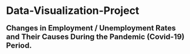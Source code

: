 # Data-Visualization-Project

<p><strong><span style="font-size: 20px;">Changes in Employment / Unemployment Rates and Their Causes During the Pandemic (Covid-19) Period.</span></strong></p>
    
